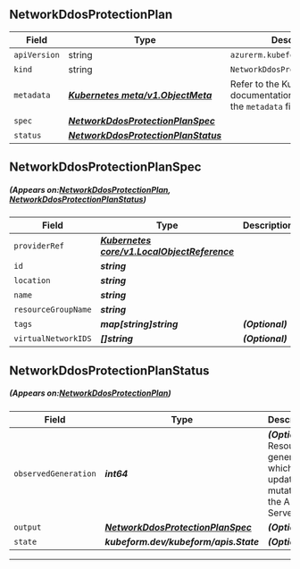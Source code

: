 ## NetworkDdosProtectionPlan
| Field | Type | Description |
| ------ | ----- | ----------- |
| `apiVersion` | string | `azurerm.kubeform.com/v1alpha1` |
|    `kind` | string | `NetworkDdosProtectionPlan` |
| `metadata` | ***[Kubernetes meta/v1.ObjectMeta](https://kubernetes.io/docs/reference/generated/kubernetes-api/v1.13/#objectmeta-v1-meta)***|Refer to the Kubernetes API documentation for the fields of the `metadata` field.|
| `spec` | ***[NetworkDdosProtectionPlanSpec](#NetworkDdosProtectionPlanSpec)***||
| `status` | ***[NetworkDdosProtectionPlanStatus](#NetworkDdosProtectionPlanStatus)***||
## NetworkDdosProtectionPlanSpec
##### (Appears on:[NetworkDdosProtectionPlan](#NetworkDdosProtectionPlan), [NetworkDdosProtectionPlanStatus](#NetworkDdosProtectionPlanStatus))
| Field | Type | Description |
| ------ | ----- | ----------- |
| `providerRef` | ***[Kubernetes core/v1.LocalObjectReference](https://kubernetes.io/docs/reference/generated/kubernetes-api/v1.13/#localobjectreference-v1-core)***||
| `id` | ***string***||
| `location` | ***string***||
| `name` | ***string***||
| `resourceGroupName` | ***string***||
| `tags` | ***map[string]string***| ***(Optional)*** |
| `virtualNetworkIDS` | ***[]string***| ***(Optional)*** |
## NetworkDdosProtectionPlanStatus
##### (Appears on:[NetworkDdosProtectionPlan](#NetworkDdosProtectionPlan))
| Field | Type | Description |
| ------ | ----- | ----------- |
| `observedGeneration` | ***int64***| ***(Optional)*** Resource generation, which is updated on mutation by the API Server.|
| `output` | ***[NetworkDdosProtectionPlanSpec](#NetworkDdosProtectionPlanSpec)***| ***(Optional)*** |
| `state` | ***kubeform.dev/kubeform/apis.State***| ***(Optional)*** |
---
